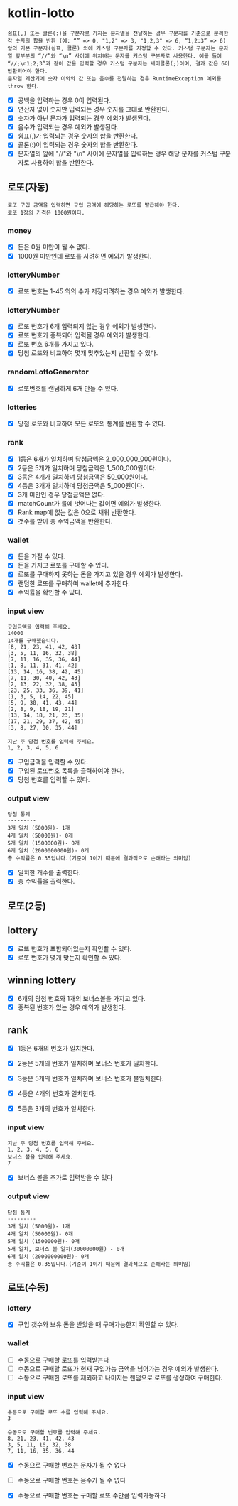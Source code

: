 # kotlin-lotto

```
쉼표(,) 또는 콜론(:)을 구분자로 가지는 문자열을 전달하는 경우 구분자를 기준으로 분리한 각 숫자의 합을 반환 (예: “” => 0, "1,2" => 3, "1,2,3" => 6, “1,2:3” => 6)
앞의 기본 구분자(쉼표, 콜론) 외에 커스텀 구분자를 지정할 수 있다. 커스텀 구분자는 문자열 앞부분의 “//”와 “\n” 사이에 위치하는 문자를 커스텀 구분자로 사용한다. 예를 들어 “//;\n1;2;3”과 같이 값을 입력할 경우 커스텀 구분자는 세미콜론(;)이며, 결과 값은 6이 반환되어야 한다.
문자열 계산기에 숫자 이외의 값 또는 음수를 전달하는 경우 RuntimeException 예외를 throw 한다.
```

- [x] 공백을 입력하는 경우 0이 입력된다.
- [x] 연산자 없이 숫자만 입력되는 경우 숫자를 그대로 반환한다.
- [x] 숫자가 아닌 문자가 입력되는 경우 예외가 발생된다.
- [x] 음수가 입력되는 경우 예외가 발생된다.
- [x] 쉼표(,)가 입력되는 경우 숫자의 합을 반환한다.
- [x] 콜론(:)이 입력되는 경우 숫자의 합을 반환한다.
- [x] 문자열의 앞에 "//"와 "\n" 사이에 문자열을 입력하는 경우 해당 문자를 커스텀 구분자로 사용하여 합을 반환한다.

## 로또(자동)
```
로또 구입 금액을 입력하면 구입 금액에 해당하는 로또를 발급해야 한다.
로또 1장의 가격은 1000원이다.
```
### money
- [x] 돈은 0원 미만이 될 수 없다.
- [x] 1000원 미만인데 로또를 사려하면 예외가 발생한다.

### lotteryNumber
- [x] 로또 번호는 1-45 외의 수가 저장되려하는 경우 예외가 발생한다.

### lotteryNumber
- [x] 로또 번호가 6개 입력되지 않는 경우 예외가 발생한다.
- [x] 로또 번호가 중복되어 입력될 경우 예외가 발생한다.
- [x] 로또 번호 6개를 가지고 있다.
- [x] 당첨 로또와 비교하여 몇개 맞추었는지 반환할 수 있다.

### randomLottoGenerator
- [x] 로또번호를 랜덤하게 6개 만들 수 있다.

### lotteries
- [x] 당첨 로또와 비교하여 모든 로또의 통계를 반환할 수 있다.

### rank
- [x] 1등은 6개가 일치하며 당첨금액은 2_000_000_000원이다.
- [x] 2등은 5개가 일치하며 당첨금액은 1_500_000원이다.
- [x] 3등은 4개가 일치하며 당첨금액은 50_000원이다.
- [x] 4등은 3개가 일치하며 당첨금액은 5_000원이다.
- [x] 3개 미만인 경우 당첨금액은 없다.
- [x] matchCount가 룰에 벗어나는 값이면 예외가 발생한다.
- [x] Rank map에 없는 값은 0으로 채워 반환한다.
- [x] 갯수를 받아 총 수익금액을 반환한다.

### wallet
- [x] 돈을 가질 수 있다.
- [x] 돈을 가지고 로또를 구매할 수 있다.
- [x] 로또를 구매하지 못하는 돈을 가지고 있을 경우 예외가 발생한다.
- [x] 랜덤한 로또를 구매하여 wallet에 추가한다.
- [x] 수익률을 확인할 수 있다.

### input view
```
구입금액을 입력해 주세요.
14000
14개를 구매했습니다.
[8, 21, 23, 41, 42, 43]
[3, 5, 11, 16, 32, 38]
[7, 11, 16, 35, 36, 44]
[1, 8, 11, 31, 41, 42]
[13, 14, 16, 38, 42, 45]
[7, 11, 30, 40, 42, 43]
[2, 13, 22, 32, 38, 45]
[23, 25, 33, 36, 39, 41]
[1, 3, 5, 14, 22, 45]
[5, 9, 38, 41, 43, 44]
[2, 8, 9, 18, 19, 21]
[13, 14, 18, 21, 23, 35]
[17, 21, 29, 37, 42, 45]
[3, 8, 27, 30, 35, 44]

지난 주 당첨 번호를 입력해 주세요.
1, 2, 3, 4, 5, 6
```
- [x] 구입금액을 입력할 수 있다.
- [x] 구입된 로또번호 목록을 출력하여야 한다.
- [x] 당첨 번호를 입력할 수 있다.

### output view
```
당첨 통계
---------
3개 일치 (5000원)- 1개
4개 일치 (50000원)- 0개
5개 일치 (1500000원)- 0개
6개 일치 (2000000000원)- 0개
총 수익률은 0.35입니다.(기준이 1이기 때문에 결과적으로 손해라는 의미임)
```
- [x] 일치한 개수를 출력한다.
- [x] 총 수익률을 출력한다.

## 로또(2등)
## lottery
- [x] 로또 번호가 포함되어있는지 확인할 수 있다.
- [x] 로또 번호가 몇개 맞는지 확인할 수 있다.

## winning lottery
- [x] 6개의 당첨 번호와 1개의 보너스볼을 가지고 있다.
- [x] 중복된 번호가 있는 경우 예외가 발생한다.

## rank
- [x] 1등은 6개의 번호가 일치한다.
- [x] 2등은 5개의 번호가 일치하며 보너스 번호가 일치한다.
- [x] 3등은 5개의 번호가 일치하며 보너스 번호가 불일치한다.
- [x] 4등은 4개의 번호가 일치한다.
- [x] 5등은 3개의 번호가 일치한다.


### input view
```
지난 주 당첨 번호를 입력해 주세요.
1, 2, 3, 4, 5, 6
보너스 볼을 입력해 주세요.
7
```
- [x] 보너스 볼을 추가로 입력받을 수 있다

### output view
```
당첨 통계
---------
3개 일치 (5000원)- 1개
4개 일치 (50000원)- 0개
5개 일치 (1500000원)- 0개
5개 일치, 보너스 볼 일치(30000000원) - 0개
6개 일치 (2000000000원)- 0개
총 수익률은 0.35입니다.(기준이 1이기 때문에 결과적으로 손해라는 의미임)
```

## 로또(수동)
### lottery
- [x] 구입 갯수와 보유 돈을 받았을 때 구매가능한지 확인할 수 있다.

### wallet
- [ ] 수동으로 구매할 로또를 입력받는다
- [ ] 수동으로 구매할 로또가 현재 구입가능 금액을 넘어가는 경우 예외가 발생한다.
- [ ] 수동으로 구매한 로또를 제외하고 나머지는 랜덤으로 로또를 생성하여 구매한다.

### input view
```
수동으로 구매할 로또 수를 입력해 주세요.
3

수동으로 구매할 번호를 입력해 주세요.
8, 21, 23, 41, 42, 43
3, 5, 11, 16, 32, 38
7, 11, 16, 35, 36, 44
```
- [x] 수동으로 구매할 번호는 문자가 될 수 없다
- [ ] 수동으로 구매할 번호는 음수가 될 수 없다
- [x] 수동으로 구매할 번호는 구매할 로또 수만큼 입력가능하다

